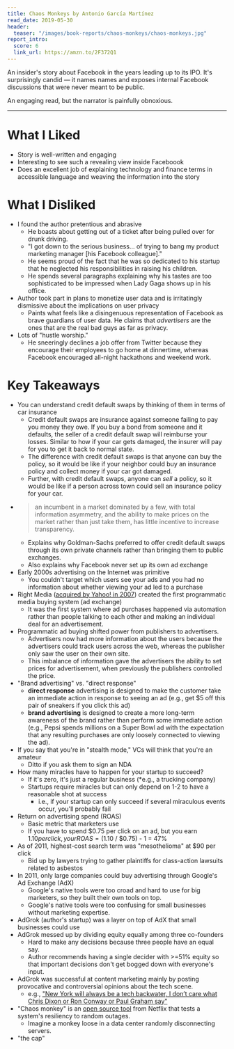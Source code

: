 ```yaml
---
title: Chaos Monkeys by Antonio García Martínez
read_date: 2019-05-30
header:
  teaser: "/images/book-reports/chaos-monkeys/chaos-monkeys.jpg"
report_intro:
  score: 6
  link_url: https://amzn.to/2F372Q1
---
```


An insider's story about Facebook in the years leading up to its IPO. It's surprisingly candid &mdash; it names names and exposes internal Facebook discussions that were never meant to be public.

An engaging read, but the narrator is painfully obnoxious.

<div style="clear: both;"></div>

<!--more-->

---

# What I Liked

* Story is well-written and engaging
* Interesting to see such a revealing view inside Faceboook
* Does an excellent job of explaining technology and finance terms in accessible language and weaving the information into the story

# What I Disliked

* I found the author pretentious and abrasive
  * He boasts about getting out of a ticket after being pulled over for drunk driving.
  * "I got down to the serious business... of trying to bang my product marketing manager [his Facebook colleague]."
  * He seems proud of the fact that he was so dedicated to his startup that he neglected his responsibilities in raising his children.
  * He spends several paragraphs explaining why his tastes are too sophisticated to be impressed when Lady Gaga shows up in his office.
* Author took part in plans to monetize user data and is irritatingly dismissive about the implications on user privacy
  * Paints what feels like a disingenuous representation of Facebook as brave guardians of user data. He claims that *advertisers* are the ones that are the real bad guys as far as privacy.
* Lots of "hustle worship."
  * He sneeringly declines a job offer from Twitter because they encourage their employees to go home at dinnertime, whereas Facebook encouraged all-night hackathons and weekend work.


# Key Takeaways

* You can understand credit default swaps by thinking of them in terms of car insurance
  * Credit default swaps are insurance against someone failing to pay you money they owe. If you buy a bond from someone and it defaults, the seller of a credit default swap will reimburse your losses. Similar to how if your car gets damaged, the insurer will pay for you to get it back to normal state.
  * The difference with credit default swaps is that anyone can buy the policy, so it would be like if your neighbor could buy an insurance policy and collect money if your car got damaged.
  * Further, with credit default swaps, anyone can *sell* a policy, so it would be like if a person across town could sell an insurance policy for your car.
* >an incumbent in a market dominated by a few, with total information asymmetry, and the ability to make prices on the market rather than just take them, has little incentive to increase transparency.
  * Explains why Goldman-Sachs preferred to offer credit default swaps through its own private channels rather than bringing them to public exchanges.
  * Also explains why Facebook never set up its own ad exchange
* Early 2000s advertising on the Internet was primitive
  * You couldn't target which users see your ads and you had no information about whether viewing your ad led to a purchase
* Right Media ([acquired by Yahoo! in 2007](https://adage.com/article/digital/yahoo-acquire-media-680-million/116440)) created the first programmatic media buying system (ad exchange)
  * It was the first system where ad purchases happened via automation rather than people talking to each other and making an individual deal for an advertisement.
* Programmatic ad buying shifted power from publishers to advertisers.
  * Advertisers now had more information about the users because the advertisers could track users across the web, whereas the publisher only saw the user on their own site.
  * This imbalance of information gave the advertisers the ability to set prices for advertisement, when previously the publishers controlled the price.
* "Brand advertising" vs. "direct response"
  * **direct response** advertising is designed to make the customer take an immediate action in response to seeing an ad (e.g., get $5 off this pair of sneakers if you click this ad)
  * **brand advertising** is designed to create a more long-term awareness of the brand rather than perform some immediate action (e.g., Pepsi spends millions on a Super Bowl ad with the expectation that any resulting purchases are only loosely connected to viewing the ad).
* If you say that you're in "stealth mode," VCs will think that you're an amateur
  * Ditto if you ask them to sign an NDA
* How many miracles have to happen for your startup to succeed?
  * If it's zero, it's just a regular business (*e.g., a trucking company)
  * Startups require miracles but can only depend on 1-2 to have a reasonable shot at success
    * i.e., if your startup can only succeed if several miraculous events occur, you'll probably fail
* Return on advertising spend (ROAS)
  * Basic metric that marketers use
  * If you have to spend $0.75 per click on an ad, but you earn $1.10 per click, your ROAS = ($1.10 / $0.75) - 1 = 47%
* As of 2011, highest-cost search term was "mesothelioma" at $90 per click
  * Bid up by lawyers trying to gather plaintiffs for class-action lawsuits related to asbestos
* In 2011, only large companies could buy advertising through Google's Ad Exchange (AdX)
  * Google's native tools were too croad and hard to use for big marketers, so they built their own tools on top.
  * Google's native tools were too confusing for small businesses without marketing expertise.
* AdGrok (author's startup) was a layer on top of AdX that small businesses could use
* AdGrok messed up by dividing equity equally among three co-founders
  * Hard to make any decisions because three people have an equal say.
  * Author recommends having a single decider with >=51% equity so that important decisions don't get bogged down with everyone's input.
* AdGrok was successful at content marketing mainly by posting provocative and controversial opinions about the tech scene.
  * e.g., ["New York will always be a tech backwater, I don’t care what Chris Dixon or Ron Conway or Paul Graham say"](https://web.archive.org/web/20100804054123/http://adgrok.com/new-york-will-always-be-a-tech-backwater-i-dont-care-what-chris-dixon-or-ron-conway-or-paul-graham-say)
* "Chaos monkey" is an [open source tool](https://netflix.github.io/chaosmonkey/) from Netflix that tests a system's resiliency to random outages.
  * Imagine a monkey loose in a data center randomly disconnecting servers.
* "the cap"